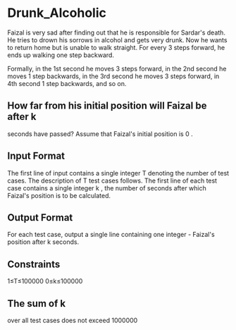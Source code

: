 # Drunk_Alcoholic

Faizal is very sad after finding out that he is responsible for Sardar's death. He tries to drown his sorrows in alcohol and gets very drunk. Now he wants to return home but is unable to walk straight. For every 3
 steps forward, he ends up walking one step backward.

Formally, in the 1st
 second he moves 3
 steps forward, in the 2nd
 second he moves 1
 step backwards, in the 3rd
 second he moves 3
 steps forward, in 4th
second 1
 step backwards, and so on.

## How far from his initial position will Faizal be after k
 seconds have passed? Assume that Faizal's initial position is 0
.

## Input Format
The first line of input contains a single integer T
 denoting the number of test cases. The description of T
 test cases follows.
The first line of each test case contains a single integer k
, the number of seconds after which Faizal's position is to be calculated.
## Output Format
For each test case, output a single line containing one integer - Faizal's position after k
 seconds.
## Constraints
1≤T≤100000
0≤k≤100000
## The sum of k
 over all test cases does not exceed 1000000
